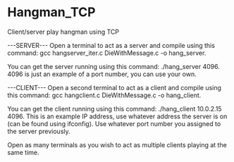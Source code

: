 # Hangman_TCP
Client/server play hangman using TCP

---SERVER---
Open a terminal to act as a server and compile using this command:
  gcc hangserver_iter.c DieWithMessage.c -o hang_server.

You can get the server running using this command:
  ./hang_server 4096.
  4096 is just an example of a port number, you can use your own.

---CLIENT---
Open a second terminal to act as a client and compile using this command:
  gcc hangclient.c DieWithMessage.c -o hang_client.
  
You can get the client running using this command:
  ./hang_client 10.0.2.15 4096.
  This is an example IP address, use whatever address the server is on (can be found using ifconfig).
  Use whatever port number you assigned to the server previously.
  
Open as many terminals as you wish to act as multiple clients playing at the same time.
  
  
